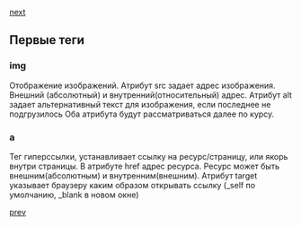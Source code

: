 <a href="09.md">next</a>

<h2>Первые теги</h2>

<h3>img</h3>
<div>
Отображение изображений.
Атрибут src задает адрес изображения. Внешний (абсолютный) и внутренний(относительный) адрес.
Атрибут alt задает альтернативный текст для изображения, если последнее не подгрузилось
Оба атрибута будут рассматриваться далее по курсу.
</div>

<h3>a</h3>
<div>
Тег гиперссылки, устанавливает ссылку на ресурс/страницу, или якорь внутри страницы.
В атрибуте href адрес ресурса. Ресурс может быть внешним(абсолютным) и внутренним(внешним).
Атрибут target указывает браузеру каким образом открывать ссылку (_self по умолчанию, _blank в новом окне)
</div>

<a href="07.md">prev</a>